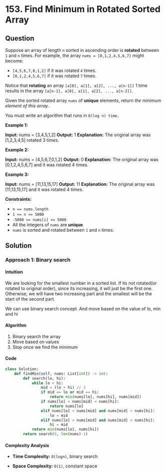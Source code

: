 
# 153. Find Minimum in Rotated Sorted Array

## Question

Suppose an array of length  `n`  sorted in ascending order is  **rotated**  between  `1`  and  `n`  times. For example, the array  `nums = [0,1,2,4,5,6,7]`  might become:

- `[4,5,6,7,0,1,2]`  if it was rotated  `4`  times.
- `[0,1,2,4,5,6,7]`  if it was rotated  `7`  times.

Notice that  **rotating**  an array  `[a[0], a[1], a[2], ..., a[n-1]]`  1 time results in the array  `[a[n-1], a[0], a[1], a[2], ..., a[n-2]]`.

Given the sorted rotated array  `nums`  of  **unique**  elements, return  _the minimum element of this array_.

You must write an algorithm that runs in `O(log n) time.`

**Example 1:**

**Input:** nums = [3,4,5,1,2]
**Output:** 1
**Explanation:** The original array was [1,2,3,4,5] rotated 3 times.

**Example 2:**

**Input:** nums = [4,5,6,7,0,1,2]
**Output:** 0
**Explanation:** The original array was [0,1,2,4,5,6,7] and it was rotated 4 times.

**Example 3:**

**Input:** nums = [11,13,15,17]
**Output:** 11
**Explanation:** The original array was [11,13,15,17] and it was rotated 4 times.

**Constraints:**

- `n == nums.length`
- `1 <= n <= 5000`
- `-5000 <= nums[i] <= 5000`
- All the integers of  `nums`  are  **unique**.
- `nums`  is sorted and rotated between  `1`  and  `n`  times.

## Solution

### Approach 1: Binary search

#### Intuition

We are looking for the smallest number in a sorted list. If its not rotated(or rotated to original order), since its increasing, it will just be the first one. Otherwise, we will have two increasing part and the smallest will be the start of the second part.

We can use binary search concept. And move based on the value of lo, min and hi

#### Algorithm

1. Binary search the array
2. Move based on values
3. Stop once we find the minimum

#### Code

```python
class Solution:
    def findMin(self, nums: List[int]) -> int:
        def search(lo, hi):
            while lo < hi:
                mid = (lo + hi) // 2
                if mid == lo or mid == hi:
                    return min(nums[lo], nums[hi], nums[mid])
                if nums[lo] < nums[mid] < nums[hi]:
                    return nums[lo]
                elif nums[lo] < nums[mid] and nums[mid] > nums[hi]:
                    lo = mid
                elif nums[lo] > nums[mid] and nums[mid] < nums[hi]:
                    hi = mid
            return min(nums[lo], nums[hi])
        return search(0, len(nums)-1)
```

#### Complexity Analysis

- **Time Complexity:**  `O(logn)`,  binary search

- **Space Complexity:**  `O(1)`, constant space

